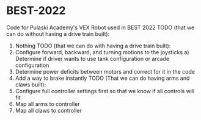 # BEST-2022
Code for Pulaski Academy's VEX Robot used in BEST 2022
TODO (that we can do without having a drive train built):
  1. Nothing
TODO (that we can do with having a drive train built):
  1. Configure forward, backward, and turning motions to the joysticks
    a) Determine if driver wants to use tank configuration or arcade configuration
  2. Determine power deficits between motors and correct for it in the code
  3. Add a way to brake instantly
TODO (That we can do having arms and claws built):
  1. Configure full controller settings first so that we know if all controls will fit
  2. Map all arms to controller
  3. Map all claws to controller
